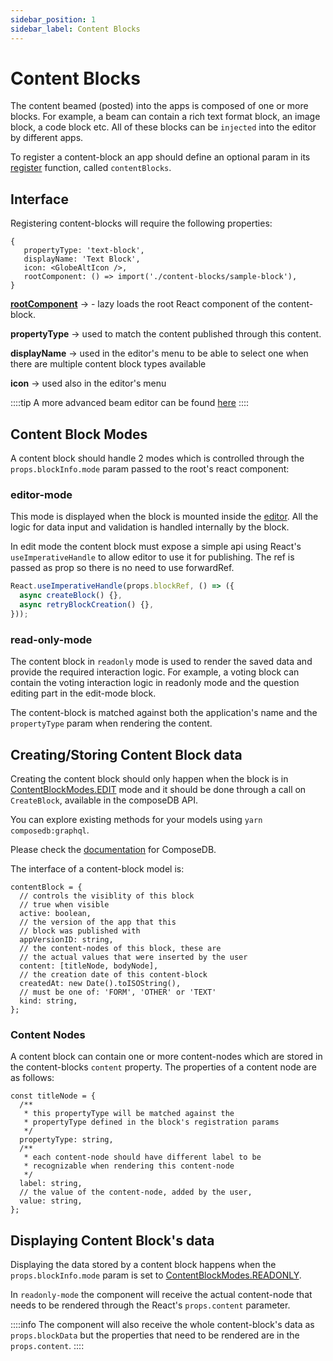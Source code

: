 ```yaml
---
sidebar_position: 1
sidebar_label: Content Blocks
---
```


# Content Blocks

The content beamed (posted) into the apps is composed of one or more blocks. For example, a beam can contain a rich text format block, an image block,
a code block etc. All of these blocks can be `injected` into the editor by different apps.

To register a content-block an app should define an optional param in its [register](https://github.com/AKASHAorg/akasha-core/blob/4f5934e4b3aef6b1920af1d196e372e5c75afe24/extensions/apps/antenna/src/index.tsx#L74) function, called `contentBlocks`.

## Interface

Registering content-blocks will require the following properties:

```
{
   propertyType: 'text-block',
   displayName: 'Text Block',
   icon: <GlobeAltIcon />,
   rootComponent: () => import('./content-blocks/sample-block'),
}
```

**[rootComponent](../app-loader.md)** -> - lazy loads the root React component of the content-block.

**propertyType** -> used to match the content published through this content.

**displayName** -> used in the editor's menu to be able to select one when there are multiple content block types available

**icon** -> used also in the editor's menu

::::tip
A more advanced beam editor can be found [here](https://github.com/AKASHAorg/akasha-core/blob/next/extensions/apps/antenna/src/extensions/beam-editor/beam-editor.tsx)
::::

## Content Block Modes

A content block should handle 2 modes which is controlled through the `props.blockInfo.mode` param passed to the root's react component:

### editor-mode

This mode is displayed when the block is mounted inside the [editor](../editor/index.md). All the logic for data input and validation is handled internally by the block.

In edit mode the content block must expose a simple api using React's `useImperativeHandle` to allow editor to use it for publishing. The ref is passed as prop so there is no need to use forwardRef.

```ts
React.useImperativeHandle(props.blockRef, () => ({
  async createBlock() {},
  async retryBlockCreation() {},
}));
```

### read-only-mode

The content block in `readonly` mode is used to render the saved data and provide the required interaction logic. For example, a voting block can contain the voting interaction logic in readonly mode and the question editing part in the
edit-mode block.

The content-block is matched against both the application's name and the `propertyType` param when rendering the content.

## Creating/Storing Content Block data

Creating the content block should only happen when the block is in [ContentBlockModes.EDIT](https://github.com/AKASHAorg/akasha-core/blob/next/libs/typings/src/ui/editor-blocks.ts) mode and it should be done through a call on `CreateBlock`, available in the composeDB API.

You can explore existing methods for your models using `yarn composedb:graphql`.

Please check the [documentation](https://developers.ceramic.network/docs/composedb/getting-started) for ComposeDB.

The interface of a content-block model is:

```tsx
contentBlock = {
  // controls the visiblity of this block
  // true when visible
  active: boolean,
  // the version of the app that this
  // block was published with
  appVersionID: string,
  // the content-nodes of this block, these are
  // the actual values that were inserted by the user
  content: [titleNode, bodyNode],
  // the creation date of this content-block
  createdAt: new Date().toISOString(),
  // must be one of: 'FORM', 'OTHER' or 'TEXT'
  kind: string,
};
```

### Content Nodes

A content block can contain one or more content-nodes which are stored in the content-blocks `content` property. The properties of a content node are as follows:

```tsx
const titleNode = {
  /**
   * this propertyType will be matched against the
   * propertyType defined in the block's registration params
   */
  propertyType: string,
  /**
   * each content-node should have different label to be
   * recognizable when rendering this content-node
   */
  label: string,
  // the value of the content-node, added by the user,
  value: string,
};
```

## Displaying Content Block's data

Displaying the data stored by a content block happens when the `props.blockInfo.mode` param is set to [ContentBlockModes.READONLY](https://github.com/AKASHAorg/akasha-core/blob/next/libs/typings/src/ui/editor-blocks.ts).

In `readonly-mode` the component will receive the actual content-node that needs to be rendered through the React's `props.content` parameter.

::::info
The component will also receive the whole content-block's data as `props.blockData` but the properties that need to be rendered are in the `props.content`.
::::
